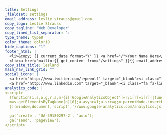 ```yaml
---
title: Settings
_fieldset: settings
email_address: leslie.strauss@gmail.com
copy_logo: Leslie Strauss
copy_tagline: 'Web Developer'
copy_lined_list_separator: ':'
type_theme: type8
color_theme: color10
hide_captions: "1"
footer_html: |
  <li>&copy; {{ current_date format="Y" }} <a href="/">Your Name Here</a>. All rights reserved.</li>
  <li><a href="mailto:{{ get_content from="/settings" }}{{ email_address|obfuscate }}{{ /get_content }}"><i class="fa fa-envelope-o"></i> {{ get_content from="/settings" }}{{ email_address|obfuscate }}{{ /get_content }}</a></li>
copy_site_title: lesland
main_nav_link_grid: ""
social_icons: |
  <a href="http://www.twitter.com/typewolf" target="_blank"><i class="fa fa-twitter-square fa-2x"></i></a>
  <a href="http://www.linkedin.com" target="_blank"><i class="fa fa-linkedin-square fa-2x"></i></a>
analytics_code: |
<script>
  (function(i,s,o,g,r,a,m){i['GoogleAnalyticsObject']=r;i[r]=i[r]||function(){(i[r].q=i[r].q||[]).push(arguments)},i[r].l=1*new Date();a=s.createElement(o),
  m=s.getElementsByTagName(o)[0];a.async=1;a.src=g;m.parentNode.insertBefore(a,m)
  })(window,document,'script','//www.google-analytics.com/analytics.js','ga');

  ga('create', 'UA-59180297-2', 'auto');
  ga('send', 'pageview');
</script>
---
```













































































